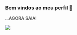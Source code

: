 ### Bem vindos ao meu perfil 🐔









...AGORA SAIA! 

<img src="[https://media3.giphy.com/media/aUovxH8Vf9qDu/giphy.gif](https://media1.tenor.com/m/aRArd9MQxD8AAAAC/the-simpsons-homer-simpson.gif)
  "/>
